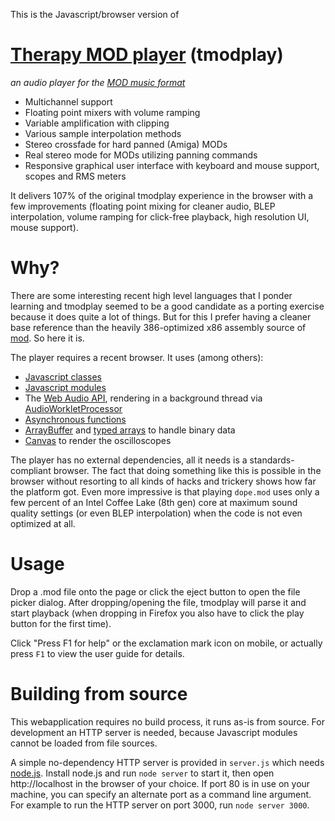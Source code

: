 This is the Javascript/browser version of

[Therapy MOD player](https://github.com/a11599/tmodplay) (tmodplay)
===================================================================

_an audio player for the [MOD music format](https://en.wikipedia.org/wiki/MOD_(file_format))_

- Multichannel support
- Floating point mixers with volume ramping
- Variable amplification with clipping
- Various sample interpolation methods
- Stereo crossfade for hard panned (Amiga) MODs
- Real stereo mode for MODs utilizing panning commands
- Responsive graphical user interface with keyboard and mouse support, scopes and RMS meters

It delivers 107% of the original tmodplay experience in the browser with a few improvements (floating point mixing for cleaner audio, BLEP interpolation, volume ramping for click-free playback, high resolution UI, mouse support).


# Why?

There are some interesting recent high level languages that I ponder learning and tmodplay seemed to be a good candidate as a porting exercise because it does quite a lot of things. But for this I prefer having a cleaner base reference than the heavily 386-optimized x86 assembly source of [mod](https://github.com/a11599/mod). So here it is.

The player requires a recent browser. It uses (among others):

- [Javascript classes](https://developer.mozilla.org/en-US/docs/Web/JavaScript/Reference/Classes)
- [Javascript modules](https://developer.mozilla.org/en-US/docs/Web/JavaScript/Guide/Modules)
- The [Web Audio API](https://developer.mozilla.org/en-US/docs/Web/API/Web_Audio_API), rendering in a background thread via [AudioWorkletProcessor](https://developer.mozilla.org/en-US/docs/Web/API/AudioWorkletProcessor)
- [Asynchronous functions](https://developer.mozilla.org/en-US/docs/Web/JavaScript/Reference/Statements/async_function)
- [ArrayBuffer](https://developer.mozilla.org/en-US/docs/Web/JavaScript/Reference/Global_Objects/ArrayBuffer) and [typed arrays](https://developer.mozilla.org/en-US/docs/Web/JavaScript/Guide/Typed_arrays) to handle binary data
- [Canvas](https://developer.mozilla.org/en-US/docs/Web/API/Canvas_API) to render the oscilloscopes

The player has no external dependencies, all it needs is a standards-compliant browser. The fact that doing something like this is possible in the browser without resorting to all kinds of hacks and trickery shows how far the platform got. Even more impressive is that playing `dope.mod` uses only a few percent of an Intel Coffee Lake (8th gen) core at maximum sound quality settings (or even BLEP interpolation) when the code is not even optimized at all.


# Usage

Drop a .mod file onto the page or click the eject button to open the file picker dialog. After dropping/opening the file, tmodplay will parse it and start playback (when dropping in Firefox you also have to click the play button for the first time).

Click "Press F1 for help" or the exclamation mark icon on mobile, or actually press `F1` to view the user guide for details.


# Building from source

This webapplication requires no build process, it runs as-is from source. For development an HTTP server is needed, because Javascript modules cannot be loaded from file sources.

A simple no-dependency HTTP server is provided in `server.js` which needs [node.js](https://nodejs.org/). Install node.js and run `node server` to start it, then open http://localhost in the browser of your choice. If port 80 is in use on your machine, you can specify an alternate port as a command line argument. For example to run the HTTP server on port 3000, run `node server 3000`.